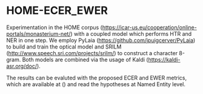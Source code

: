 # HOME-ECER_EWER

Experimentation in the HOME corpus (https://icar-us.eu/cooperation/online-portals/monasterium-net/) with a coupled model which performs HTR and NER in one step. We employ PyLaia (https://github.com/jpuigcerver/PyLaia) to build and train the optical model and SRILM (http://www.speech.sri.com/projects/srilm/) to construct a character 8-gram. Both models are combined via the usage of Kaldi (https://kaldi-asr.org/doc/).

The results can be evaluted with the proposed ECER and EWER metrics, which are available at () and read the hypotheses at Named Entity level.
